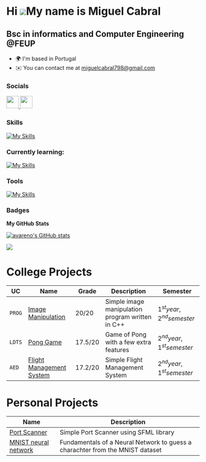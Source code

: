 Hi ![](https://user-images.githubusercontent.com/18350557/176309783-0785949b-9127-417c-8b55-ab5a4333674e.gif)My name is Miguel Cabral
=====================================================================================================================================

Bsc in informatics and Computer Engineering @FEUP
-------------------------------------------------

*   🌍  I'm based in Portugal
*   ✉️  You can contact me at [miguelcabral798@gmail.com](mailto:miguelcabral798@gmail.com)

### Socials<p align="left"> <a href="https://www.github.com/avareno" target="_blank" rel="noreferrer"> <picture> <source media="(prefers-color-scheme: dark)" srcset="https://raw.githubusercontent.com/danielcranney/readme-generator/main/public/icons/socials/github-dark.svg" /> <source media="(prefers-color-scheme: light)" srcset="https://raw.githubusercontent.com/danielcranney/readme-generator/main/public/icons/socials/github.svg" /> <img src="https://raw.githubusercontent.com/danielcranney/readme-generator/main/public/icons/socials/github.svg" width="32" height="32" /> </picture> </a> <a href="https://www.linkedin.com/in/miguel-pascoal-cabral798" target="_blank" rel="noreferrer"> <picture> <source media="(prefers-color-scheme: dark)" srcset="https://raw.githubusercontent.com/danielcranney/readme-generator/main/public/icons/socials/linkedin-dark.svg" /> <source media="(prefers-color-scheme: light)" srcset="https://raw.githubusercontent.com/danielcranney/readme-generator/main/public/icons/socials/linkedin.svg" /> <img src="https://raw.githubusercontent.com/danielcranney/readme-generator/main/public/icons/socials/linkedin.svg" width="32" height="32" /> </picture> </a></p>

### Skills
[![My Skills](https://skillicons.dev/icons?i=cpp,python,js,html,css,git,linux,sqlite,postgres,php,java,laravel)](https://skillicons.dev)

### Currently learning:

[![My Skills](https://skillicons.dev/icons?i=docker,rust,tensorflow,pytorch)](https://skillicons.dev)

### Tools

[![My Skills](https://skillicons.dev/icons?i=obsidian,neovim)](https://skillicons.dev)


### Badges

<b>My GitHub Stats</b>

<a href="http://www.github.com/avareno"><img src="https://github-readme-stats.vercel.app/api?username=avareno&show_icons=true&hide=&count_private=true&title_color=0891b2&text_color=ffffff&icon_color=0891b2&bg_color=1c1917&hide_border=true&show_icons=true" alt="avareno's GitHub stats" /></a>

<a href="http://www.github.com/avareno"><img src="https://github-readme-streak-stats.herokuapp.com/?user=avareno&stroke=ffffff&background=1c1917&ring=0891b2&fire=0891b2&currStreakNum=ffffff&currStreakLabel=0891b2&sideNums=ffffff&sideLabels=ffffff&dates=ffffff&hide_border=true" /></a>

<h1>College Projects</h1>

| UC | Name | Grade | Description | Semester |
| --- | --- | --- | --- | --- |
| `PROG` | <a href = "https://github.com/HenriqueSFernandes/Image-Manipulation-Prog"> Image Manipulation</a> | $20/20$ | Simple image manipulation program written in C++ | $1^{st} year, 2^{nd} semester$ |
| `LDTS` | <a href = "https://github.com/avareno/Pong"> Pong Game</a> | $17.5/20$ | Game of Pong with a few extra features | $2^{nd} year, 1^{st} semester$ |
| `AED` | <a href = "https://github.com/avareno/Flight-Management-System"> Flight Management System</a> | $17.2/20$ | Simple Flight Management System | $2^{nd} year, 1^{st} semester$ |


<h1>Personal Projects</h1>

| Name | Description |
| --- | --- |
| <a href = "https://github.com/avareno/Port-Scanner"> Port Scanner </a> | Simple Port Scanner using SFML library |
| <a href = "https://github.com/avareno/AI-MNIST-Dataset"> MNIST neural network </a> | Fundamentals of a Neural Network to guess a charachter from the MNIST dataset |

